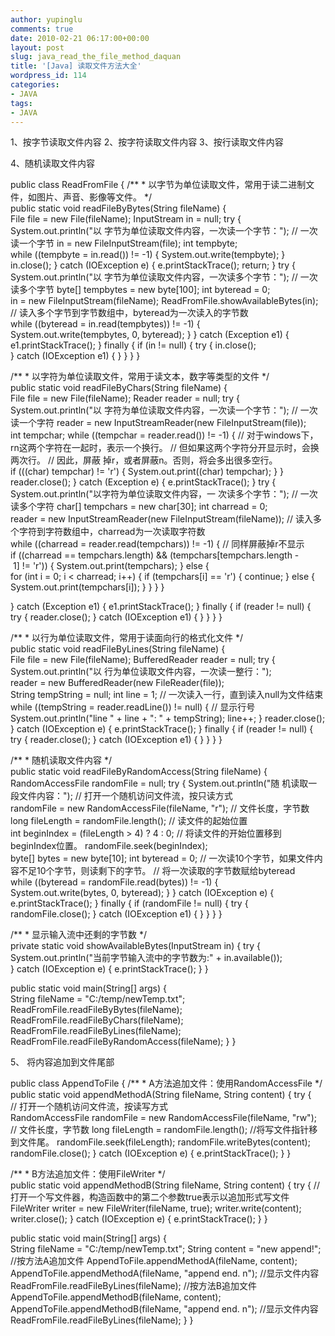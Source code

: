 ```yaml
---
author: yupinglu
comments: true
date: 2010-02-21 06:17:00+00:00
layout: post
slug: java_read_the_file_method_daquan
title: '[Java] 读取文件方法大全'
wordpress_id: 114
categories:
- JAVA
tags:
- JAVA
---
```


1、按字节读取文件内容
2、按字符读取文件内容
3、按行读取文件内容

4、随机读取文件内容

public class ReadFromFile {
/**
* 以字节为单位读取文件，常用于读二进制文件，如图片、声音、影像等文件。
*/
public static void readFileByBytes(String fileName) {
File file = new File(fileName);
InputStream in = null;
try {
System.out.println("以 字节为单位读取文件内容，一次读一个字节：");
// 一次读一个字节
in = new FileInputStream(file);
int tempbyte;
while ((tempbyte = in.read()) != -1) {
System.out.write(tempbyte);
}
in.close();
} catch (IOException e) {
e.printStackTrace();
return;
}
try {
System.out.println("以 字节为单位读取文件内容，一次读多个字节：");
// 一次读多个字节
byte[] tempbytes = new byte[100];
int byteread = 0;
in = new FileInputStream(fileName);
ReadFromFile.showAvailableBytes(in);
// 读入多个字节到字节数组中，byteread为一次读入的字节数
while ((byteread = in.read(tempbytes)) != -1) {
System.out.write(tempbytes, 0, byteread);
}
} catch (Exception e1) {
e1.printStackTrace();
} finally {
if (in != null) {
try {
in.close();
} catch (IOException e1) {
}
}
}
}

/**
* 以字符为单位读取文件，常用于读文本，数字等类型的文件
*/
public static void readFileByChars(String fileName) {
File file = new File(fileName);
Reader reader = null;
try {
System.out.println("以 字符为单位读取文件内容，一次读一个字节：");
// 一次读一个字符
reader = new InputStreamReader(new FileInputStream(file));
int tempchar;
while ((tempchar = reader.read()) != -1) {
// 对于windows下，rn这两个字符在一起时，表示一个换行。
// 但如果这两个字符分开显示时，会换两次行。
// 因此，屏蔽 掉r，或者屏蔽n。否则，将会多出很多空行。
if (((char) tempchar) != 'r') {
System.out.print((char) tempchar);
}
}
reader.close();
} catch (Exception e) {
e.printStackTrace();
}
try {
System.out.println("以字符为单位读取文件内容，一 次读多个字节：");
// 一次读多个字符
char[] tempchars = new char[30];
int charread = 0;
reader = new InputStreamReader(new FileInputStream(fileName));
// 读入多个字符到字符数组中，charread为一次读取字符数
while ((charread = reader.read(tempchars)) != -1) {
// 同样屏蔽掉r不显示
if ((charread == tempchars.length)
&& (tempchars[tempchars.length - 1] != 'r')) {
System.out.print(tempchars);
} else {
for (int i = 0; i < charread; i++) {
if (tempchars[i] == 'r') {
continue;
} else {
System.out.print(tempchars[i]);
}
}
}
}

} catch (Exception e1) {
e1.printStackTrace();
} finally {
if (reader != null) {
try {
reader.close();
} catch (IOException e1) {
}
}
}
}

/**
* 以行为单位读取文件，常用于读面向行的格式化文件
*/
public static void readFileByLines(String fileName) {
File file = new File(fileName);
BufferedReader reader = null;
try {
System.out.println("以 行为单位读取文件内容，一次读一整行：");
reader = new BufferedReader(new FileReader(file));
String tempString = null;
int line = 1;
// 一次读入一行，直到读入null为文件结束
while ((tempString = reader.readLine()) != null) {
// 显示行号
System.out.println("line " + line + ": " + tempString);
line++;
}
reader.close();
} catch (IOException e) {
e.printStackTrace();
} finally {
if (reader != null) {
try {
reader.close();
} catch (IOException e1) {
}
}
}
}

/**
* 随机读取文件内容
*/
public static void readFileByRandomAccess(String fileName) {
RandomAccessFile randomFile = null;
try {
System.out.println("随 机读取一段文件内容：");
// 打开一个随机访问文件流，按只读方式
randomFile = new RandomAccessFile(fileName, "r");
// 文件长度，字节数
long fileLength = randomFile.length();
// 读文件的起始位置
int beginIndex = (fileLength > 4) ? 4 : 0;
// 将读文件的开始位置移到beginIndex位置。
randomFile.seek(beginIndex);
byte[] bytes = new byte[10];
int byteread = 0;
// 一次读10个字节，如果文件内容不足10个字节，则读剩下的字节。
// 将一次读取的字节数赋给byteread
while ((byteread = randomFile.read(bytes)) != -1) {
System.out.write(bytes, 0, byteread);
}
} catch (IOException e) {
e.printStackTrace();
} finally {
if (randomFile != null) {
try {
randomFile.close();
} catch (IOException e1) {
}
}
}
}

/**
* 显示输入流中还剩的字节数
*/
private static void showAvailableBytes(InputStream in) {
try {
System.out.println("当前字节输入流中的字节数为:" + in.available());
} catch (IOException e) {
e.printStackTrace();
}
}

public static void main(String[] args) {
String fileName = "C:/temp/newTemp.txt";
ReadFromFile.readFileByBytes(fileName);
ReadFromFile.readFileByChars(fileName);
ReadFromFile.readFileByLines(fileName);
ReadFromFile.readFileByRandomAccess(fileName);
}
}

5、 将内容追加到文件尾部

public class AppendToFile {
/**
* A方法追加文件：使用RandomAccessFile
*/
public static void appendMethodA(String fileName, String content) {
try {
// 打开一个随机访问文件流，按读写方式
RandomAccessFile randomFile = new RandomAccessFile(fileName, "rw");
// 文件长度，字节数
long fileLength = randomFile.length();
//将写文件指针移到文件尾。
randomFile.seek(fileLength);
randomFile.writeBytes(content);
randomFile.close();
} catch (IOException e) {
e.printStackTrace();
}
}

/**
* B方法追加文件：使用FileWriter
*/
public static void appendMethodB(String fileName, String content) {
try {
//打开一个写文件器，构造函数中的第二个参数true表示以追加形式写文件
FileWriter writer = new FileWriter(fileName, true);
writer.write(content);
writer.close();
} catch (IOException e) {
e.printStackTrace();
}
}

public static void main(String[] args) {
String fileName = "C:/temp/newTemp.txt";
String content = "new append!";
//按方法A追加文件
AppendToFile.appendMethodA(fileName, content);
AppendToFile.appendMethodA(fileName, "append end. n");
//显示文件内容
ReadFromFile.readFileByLines(fileName);
//按方法B追加文件
AppendToFile.appendMethodB(fileName, content);
AppendToFile.appendMethodB(fileName, "append end. n");
//显示文件内容
ReadFromFile.readFileByLines(fileName);
}
}
